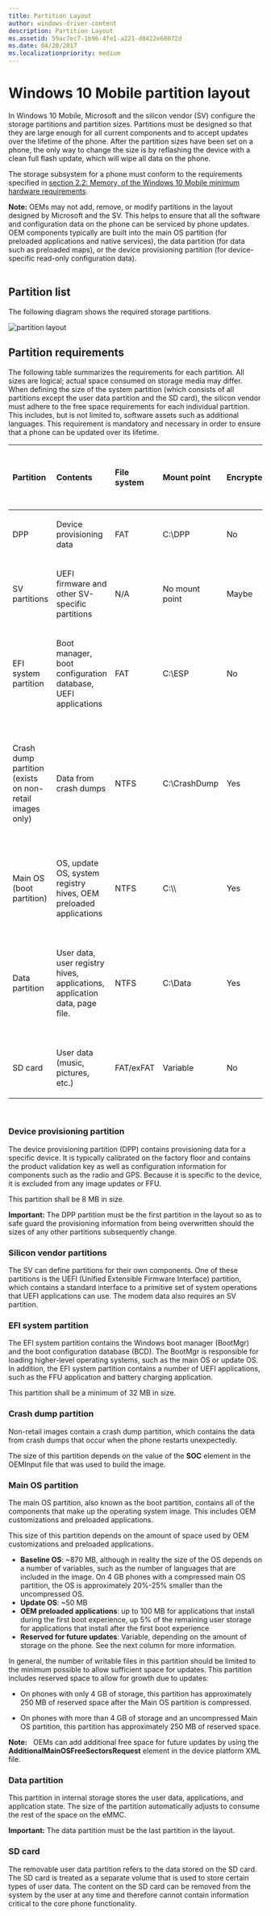 ```yaml
---
title: Partition Layout
author: windows-driver-content
description: Partition Layout
ms.assetid: 59ac7ec7-1b96-4fe1-a221-d8422e60072d
ms.date: 04/20/2017
ms.localizationpriority: medium
---
```


# Windows 10 Mobile partition layout


In Windows 10 Mobile, Microsoft and the silicon vendor (SV) configure the storage partitions and partition sizes. Partitions must be designed so that they are large enough for all current components and to accept updates over the lifetime of the phone. After the partition sizes have been set on a phone, the only way to change the size is by reflashing the device with a clean full flash update, which will wipe all data on the phone.

The storage subsystem for a phone must conform to the requirements specified in [section 2.2: Memory, of the Windows 10 Mobile minimum hardware requirements](https://msdn.microsoft.com/library/windows/hardware/dn915086.aspx#section_2.0_-_minimum_hardware_requirements_for_windows_10_mobile).

<div class="alert">
<strong>Note:</strong>   OEMs may not add, remove, or modify partitions in the layout designed by Microsoft and the SV. This helps to ensure that all the software and configuration data on the phone can be serviced by phone updates. OEM components typically are built into the main OS partition (for preloaded applications and native services), the data partition (for data such as preloaded maps), or the device provisioning partition (for device-specific read-only configuration data).
</div>
 

## <span id="Partition_list"></span><span id="partition_list"></span><span id="PARTITION_LIST"></span>Partition list


The following diagram shows the required storage partitions.

![partition layout](images/oem-bringup-partitionlayout.png)

## <span id="Partition_requirements"></span><span id="partition_requirements"></span><span id="PARTITION_REQUIREMENTS"></span>Partition requirements


The following table summarizes the requirements for each partition. All sizes are logical; actual space consumed on storage media may differ. When defining the size of the system partition (which consists of all partitions except the user data partition and the SD card), the silicon vendor must adhere to the free space requirements for each individual partition. This includes, but is not limited to, software assets such as additional languages. This requirement is mandatory and necessary in order to ensure that a phone can be updated over its lifetime.

<table>
<colgroup>
<col width="12%" />
<col width="12%" />
<col width="12%" />
<col width="12%" />
<col width="12%" />
<col width="12%" />
<col width="12%" />
<col width="12%" />
</colgroup>
<thead>
<tr class="header">
<th align="left">Partition</th>
<th align="left">Contents</th>
<th align="left">File system</th>
<th align="left">Mount point</th>
<th align="left">Encrypted</th>
<th align="left">Size</th>
<th align="left">Free space reserved for future updates</th>
<th align="left">Owner</th>
</tr>
</thead>
<tbody>
<tr class="odd">
<td align="left"><p>DPP</p></td>
<td align="left"><p>Device provisioning data</p></td>
<td align="left"><p>FAT</p></td>
<td align="left"><p>C:\DPP</p></td>
<td align="left"><p>No</p></td>
<td align="left"><p>8 MB</p></td>
<td align="left"><p>N/A</p></td>
<td align="left"><p>Microsoft</p></td>
</tr>
<tr class="even">
<td align="left"><p>SV partitions</p></td>
<td align="left"><p>UEFI firmware and other SV-specific partitions</p></td>
<td align="left"><p>N/A</p></td>
<td align="left"><p>No mount point</p></td>
<td align="left"><p>Maybe</p></td>
<td align="left"><p>Variable</p></td>
<td align="left"><p>N/A</p></td>
<td align="left"><p>SV/OEM</p></td>
</tr>
<tr class="odd">
<td align="left"><p>EFI system partition</p></td>
<td align="left"><p>Boot manager, boot configuration database, UEFI applications</p></td>
<td align="left"><p>FAT</p></td>
<td align="left"><p>C:\ESP</p></td>
<td align="left"><p>No</p></td>
<td align="left"><p>32 MB (minimum)</p></td>
<td align="left"><p>N/A</p></td>
<td align="left"><p>Microsoft</p></td>
</tr>
<tr class="even">
<td align="left"><p>Crash dump partition (exists on non-retail images only)</p></td>
<td align="left"><p>Data from crash dumps</p></td>
<td align="left"><p>NTFS</p></td>
<td align="left"><p>C:\CrashDump</p></td>
<td align="left"><p>Yes</p></td>
<td align="left"><p>Variable - the size of this partition depends on the value of the <strong>SOC</strong> element in the OEMInput file that was used to build the image.</p></td>
<td align="left"><p>N/A</p></td>
<td align="left"><p>Microsoft</p></td>
</tr>
<tr class="odd">
<td align="left"><p>Main OS (boot partition)</p></td>
<td align="left"><p>OS, update OS, system registry hives, OEM preloaded applications</p></td>
<td align="left"><p>NTFS</p></td>
<td align="left"><p>C:\\</p></td>
<td align="left"><p>Yes</p></td>
<td align="left"><p>Approximately 1.5 GB</p>
</td>
<td align="left"><p>250 MB</p>
</td>
<td align="left"><p>Microsoft</p></td>
</tr>
<tr class="even">
<td align="left"><p>Data partition</p></td>
<td align="left"><p>User data, user registry hives, applications, application data, page file.</p></td>
<td align="left"><p>NTFS</p></td>
<td align="left"><p>C:\Data</p></td>
<td align="left"><p>Yes</p></td>
<td align="left"><p>Remainder of eMMC storage not used by other partitions. Approximately 256 MB is used for the page file.</p></td>
<td align="left"><p>N/A</p></td>
<td align="left"><p>Microsoft</p></td>
</tr>
<tr class="odd">
<td align="left"><p>SD card</p></td>
<td align="left"><p>User data (music, pictures, etc.)</p></td>
<td align="left"><p>FAT/exFAT</p></td>
<td align="left"><p>Variable</p></td>
<td align="left"><p>No</p></td>
<td align="left"><p>Variable</p></td>
<td align="left"><p>N/A</p></td>
<td align="left"><p>Microsoft</p></td>
</tr>
</tbody>
</table>

 

### <span id="Device_provisioning_partition"></span><span id="device_provisioning_partition"></span><span id="DEVICE_PROVISIONING_PARTITION"></span>Device provisioning partition

The device provisioning partition (DPP) contains provisioning data for a specific device. It is typically calibrated on the factory floor and contains the product validation key as well as configuration information for components such as the radio and GPS. Because it is specific to the device, it is excluded from any image updates or FFU.

This partition shall be 8 MB in size.

<div class="alert">
<strong>Important:</strong>   The DPP partition must be the first partition in the layout so as to safe guard the provisioning information from being overwritten should the sizes of any other partitions subsequently change.
</div>

### <span id="Silicon_vendor_partitions"></span><span id="silicon_vendor_partitions"></span><span id="SILICON_VENDOR_PARTITIONS"></span>Silicon vendor partitions

The SV can define partitions for their own components. One of these partitions is the UEFI (Unified Extensible Firmware Interface) partition, which contains a standard interface to a primitive set of system operations that UEFI applications can use. The modem data also requires an SV partition.


### <span id="EFI_system_partition"></span><span id="efi_system_partition"></span><span id="EFI_SYSTEM_PARTITION"></span>EFI system partition

The EFI system partition contains the Windows boot manager (BootMgr) and the boot configuration database (BCD). The BootMgr is responsible for loading higher-level operating systems, such as the main OS or update OS. In addition, the EFI system partition contains a number of UEFI applications, such as the FFU application and battery charging application.

This partition shall be a minimum of 32 MB in size.

### <span id="Crash_dump_partition"></span><span id="crash_dump_partition"></span><span id="CRASH_DUMP_PARTITION"></span>Crash dump partition

Non-retail images contain a crash dump partition, which contains the data from crash dumps that occur when the phone restarts unexpectedly.

The size of this partition depends on the value of the **SOC** element in the OEMInput file that was used to build the image.

### <span id="Main_OS_partition"></span><span id="main_os_partition"></span><span id="MAIN_OS_PARTITION"></span>Main OS partition

The main OS partition, also known as the boot partition, contains all of the components that make up the operating system image. This includes OEM customizations and preloaded applications.

This size of this partition depends on the amount of space used by OEM customizations and preloaded applications. 

* **Baseline OS**: ~870 MB, although in reality the size of the OS depends on a number of variables, such as the number of languages that are included in the image. On 4 GB phones with a compressed main OS partition, the OS is approximately 20%-25% smaller than the uncompressed OS.
* **Update OS**: ~50 MB
* **OEM preloaded applications**: up to 100 MB for applications that install during the first boot experience, up 5% of the remaining user storage for applications that install after the first boot experience
* **Reserved for future updates**: Variable, depending on the amount of storage on the phone. See the next column for more information.

In general, the number of writable files in this partition should be limited to the minimum possible to allow sufficient space for updates. This partition includes reserved space to allow for growth due to updates:

-   On phones with only 4 GB of storage, this partition has approximately 250 MB of reserved space after the Main OS partition is compressed.

-   On phones with more than 4 GB of storage and an uncompressed Main OS partition, this partition has approximately 250 MB of reserved space.

<div class="alert">
<strong>Note:</strong>   OEMs can add additional free space for future updates by using the <strong>AdditionalMainOSFreeSectorsRequest</strong> element in the device platform XML file.
</div>


### <span id="Data_partition"></span><span id="data_partition"></span><span id="DATA_PARTITION"></span>Data partition

This partition in internal storage stores the user data, applications, and application state. The size of the partition automatically adjusts to consume the rest of the space on the eMMC.

<div class="alert">
<strong>Important:</strong>   The data partition must be the last partition in the layout.
</div>

### <span id="SD_card"></span><span id="sd_card"></span><span id="SD_CARD"></span>SD card

The removable user data partition refers to the data stored on the SD card. The SD card is treated as a separate volume that is used to store certain types of user data. The content on the SD card can be removed from the system by the user at any time and therefore cannot contain information critical to the core phone functionality.
 


